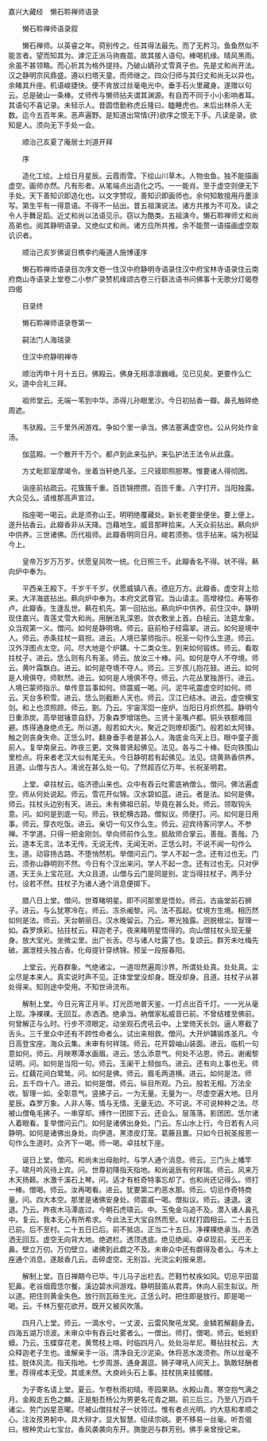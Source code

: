 <!-- { "loadSidebar": true } -->
嘉兴大藏经　懒石聆禅师语录


　　懒石聆禅师语录叙

　　懒石禅师。以英睿之年。荷别传之。任其得法最先。而了无矜习。鱼鱼然似不能言者。望而知其为。滹沱正派马驹裔苗。故其接人语句。棒喝机缘。晴风黑雨。余虽不甚领略。而心折其为格外提持。乃破山嫡孙丈雪真子也。先是丈和尚开法。汉之静明宗风鼎盛。遵以扫塔天童。而师继之。四众归师与其归丈和尚无以异也。余睹其升座。机语峻捷快。便不肯放过丝毫电光中。垂手石火里藏身。遂赠以句云。总是破山一条棒。丈师传与懒师拈夫谓其渊源。有自而不同于小小影响者耳。其语句不喜记录。未轻示人。昔圆悟勤称虎丘隆曰。瞌睡虎也。末后出林杀人无数。迄今五百年来。恶声遍野。是知道出常情(开)欲序之恨无下手。凡读是录。欲知是人。须向无下手处一会。

　　顺治己亥夏了庵居士刘道开拜

　　序

　　造化工绘。上绘日月星辰。云霞雨雪。下绘山川草木。人物虫鱼。独不能描画虚空。画师亦然。凡有形者。从笔端点出造化之巧。一一能肖。至于虚空则便无下手处。天下善知识即造化也。以文字赞叹。善知识即画师也。余何知敢擅用丹墨涂写。第生平有一得意语。不得不一拈出。昔五祖演说法。诸方共推为不可及。读之令人手舞足蹈。近丈和尚以法语见示。窃以为酷类。五祖演今。懒石聆禅师丈和尚高弟也。阅其静明语录。又绝似丈和尚。诸方应所共推。余不能赘一语描画虚空取讥识者。

　　顺治己亥岁佛诞日槜李约庵道人施博谨序

　　懒石聆禅师语录目次序文卷一住汉中府静明寺语录住汉中府宝林寺语录住云南府商山寺语录上堂卷二小参广录赞机缘颂古卷三行繇法语书问佛事十无歌分灯偈卷四偈

　　目录终

　　懒石聆禅师语录卷第一

　　嗣法门人海瑞录

　　住汉中府静明禅寺

　　顺治丙申十月十五日。佛殿云。佛身无相凛凛巍峨。见已见矣。更要作么仁义。道中合礼三拜。

　　祖师堂云。无端一苇到中华。添得儿孙眼里沙。今日初拈香一瓣。鼻孔触碎绝周遮。

　　韦驮殿。三千里外闲游戏。争如个里一承当。佛法塞满虚空也。公从何处作金汤。

　　伽蓝殿。一个散开千万个。都卢到此来弘护。来弘护法王法令从此露。

　　方丈毗耶室摩竭令。坐着当轩绝凡圣。三尺镆耶照胆寒。惟要诸人得彻困。

　　诣座前拈疏云。花簇簇千重。百匝锦攒攒。百匝千重。八字打开。当阳独露。大众见么。请维那高声宣过。

　　指座喝一喝云。此是须弥山王。明明绝覆藏处。新长老要坐便坐。要上便上。遂升拈香云。此瓣香非从天降。岂藉地生。威音那畔拾来。人天众前拈出。爇向炉中供养。三世诸佛。历代祖师。此瓣香明同日月。峻若须弥。信手拈来。端为祝延今上。

　　皇帝万岁万万岁。伏愿皇风吹一统。化日照三千。此瓣香名不得。状不得。爇向炉中奉为。

　　平西亲王殿下。千岁千千岁。伏愿威镇八表。德庇万方。此瓣香。虚空背上拾来。大洋海底拈出。爇向炉中奉为。本府文武尊官。当山请主。高增禄位。寿等弥卢。此瓣香。生逢乱世。爇在机先。第一回拈出。爇向炉中供养。前住汉中。静明现住嘉兴。青莲丈雪大和尚。用酬法乳深恩。敛衣敷坐上首。白槌云。法筵龙象。众当观第一义。僧问。如何是静明境。师云。庭前柏子经霜翠。进云。如何是境中人。师云。赤条拄杖一肩担。进云。人境已蒙师指示。祝圣一句作么生道。师云。汉外浮图点太空。问。尽大地是个炉韝。十二类众生。到来如何锻炼。师云。看取拄杖子。进云。恁么则有凡有圣。师云。放汝三十棒。问。如何是夺人不夺境。师云。黄叶霜飘白。进云。如何是夺境不夺人。师云。三岁孩儿抱花鼓。进云。如何是人境俱夺。师默然。进云。如何是人境俱不夺。师云。六花丛里独游行。进云。人境已蒙师指示。单传意旨事如何。师震威一喝。问。泥牛吼震虚空时如何。师云。天台多积雪。进云。恁么则截断人天也。师云。汉江已结冰。进云。虚空横宝剑。和上也须照顾。师云。劄。乃云。宇宙浑囵一座炉。当阳日月炽然孤。静明今日重添炭。高举钳锤意自舒。万象森罗增瑞色。三贤十圣嘴卢都。铜头铁额难回避。炼得通身绝点无。所以道。般若如大火。聚近之则燎却面门。般若如太阿锋。触之则丧身失命。正恁么时。翻身垂手者是甚么人。海底金乌天上日。眼中童子面前人。复举南泉云。昨夜三更。文殊普贤起佛见。法见。各与二十棒。贬向铁围山里检点。将来者老汉大似有尾无头。今日静明若有起佛见。法见。烧黄熟香供养。且道。山僧与古人。淆讹在甚么处一句。了然超百亿万年。长祝圣明君。

　　上堂。卓拄杖云。临济德山来也。众中有吞云吐雾底衲僧么。僧问。佛法遍虚空。师从何处说起。师云。雪花开似锦。汉水碧如蓝。进云。者是法。如何是佛。师云。拄杖头边别有天。进云。未有佛祖已前。毕竟在甚么处。师云。领取钩头意。问。如何是到底一句。师云。铁蛇横古路。僧拟议。师便打。问。如何是日用事。师云。穿衣吃饭。进云。亲切一句又作么生。师云。迎宾待客问学人。不参禅。不学道。只得一把金刚剑。举向师前作么生。抵敌师合掌云。善哉。善哉。乃云。道本无言。法本无传。无说无传。无闻无听。正恁么时。不说不闻一句作么生。道。动容扬古路。不堕悄然机。举僧问云门。学人不起一念。还有过也无。门云。须弥山静明则不然。今日有个汉出来问。学人不起一念。还有过也无。只对伊道。天王头上宝花冠。大众且道。山僧与云门是同是别。定当得拄杖子。两手分付。设若不然。拄杖子为诸人通个消息便掷下。

　　腊八日上堂。僧问。世尊睹明星。即不问那里是悟处。师云。古庙堂前石狮子。进云。与么犹寒冷在。师云。冻杀阇黎。问。法不孤起。仗境方生境。相历然如何是法。师云。天台朝丽日。汉水晚留云。乃云。寒光独露。迥脱根尘。智理一如。森罗焕彩。拈拄杖云。释迦老子。夜来睹明星悟得的。向山僧拄杖头现无量身。放大宝光。坐微尘里。出广长舌。尽与诸人吐露了也。复颂云。群芳未吐梅先破。漏泄枝头独占香。化母提针穿绣锦。预呈一段报春阳。

　　上堂云。光吞群象。气绝诸尘。一道坦然遍周沙界。所谓处处真。处处真。尘尘尽是本来人。真实说时声不见。正体堂堂没却身。既没却身。且道。拄杖子从甚处得来。知则途中受用。不知世谛流布。

　　解制上堂。今日元宵正月半。灯光匝地普天鉴。一灯点出百千灯。一一光从毫上现。净裸裸。无回互。赤洒洒。绝承当。衲僧家私威音已前。不曾结楼至佛前。何曾解正与么时。行步不须眼定。动坐观石虎吼云中。上堂倚天长剑。逼人寒截了舌头。三千里众中还有不顾性命者么。试出来相救。僧问。大开炉韝锻炼圣凡。今日高登宝座。海众云集。未审有何祥瑞。师云。花开碧岫山装面。进云。临机一句意如何。师云。月映寒潭水画眉。进云。恁么添意气。何处不沾恩。师云。谢阇黎证明。问。如何是当阳一句。师云。玉阑干上频伽鸟。进云。还有向上事也无。师云。红藕花间白鹭鸶。问。如何是佛。师云。眉毛两道横。进云。如何是法。师云。五千四十八。进云。如何是僧。师云。纵目所观。乃云。般若无相。万法全收。智理一如。全彰意气。竖拂子云。一为无量。无量为一。尽虚空遍大地。日月星辰。森罗万象。人非人等。情与无情。无量无边。不可说。不可说种种之法。尽被山僧龟毛拂子。一串穿却。缚作一团掷下云。还会么。层落落。影团团。恁尔诸人着眼看。复举僧问云门。如何是诸佛出身处。门云。东山水上行。今日若有人问静明。如何是诸佛出身处。向伊道。黑漆皮灯笼。葛藤且置。只如今日祝圣报恩一句作么生道时。众齐下一喝。师一喝。卓拄杖下座。

　　诞日上堂。僧问。和尚未出母胎时。与学人通个消息。师云。三门头上幡竿子。啸月吟风待上宾。问。世尊初降指天指地。和尚诞辰有何祥瑞。师云。风来万木天扬籁。水激千溪石上琴。问。适才有桩奇特事忘却了。也和尚还记得么。师打一棒。僧喝。师云。汝再喝看。进云。犹要第二杓恶水那。师云。切忌作奇特商量。问。四大本空。那里是诸佛安身处。师震威一喝。僧拟议。师云。速退。速退。乃云。昨夜木马潭底过。今朝石虎啸云。中。玉兔金乌追不及。潜入诸人鼻孔中。复云。我本无心有所希求。今此法王大宝自然而至。以杖打圆相云。二十五日已前。后不至村。二十五日已后。前不抵店。正当二十五日。净裸裸绝承当。赤洒洒无回互。虚空无向背大地。绝遮栏。透顶透底。绝见绝闻。卓卓现前。无巴无鼻。壁立万仞。万仞壁立。诸佛到此觑之不及。未审众中还有觑得及者么。与木上座通个消息。遂敲香几云。击碎虚空。无别旨。光流尘刹报亲恩。

　　解制上堂。百日禅期今已毕。牛儿马子出栏去。芒鞋竹杖疾如风。切忌平田苗犯鼻。老谷烟霞恁尔餐。溪边碧水间游戏。静明鼓笛从君弄。休向人前生拟议。所以道。把住则黄金失色。放行则瓦砾生光。正恁么时。把住即是放行。即是喝一喝。云。千林万壑花欲开。既开又被风吹落。

　　四月八上堂。师云。一滴水兮。一丈波。云雷风聚吼龙窝。金鳞若解翻身去。四海五湖万顷波。未审众中有吞云吐雾者么。一僧出。师打。僧喝。师云。蚯蚓虾蟆。乃云。玉蝶穿花老。黄莺枝上啼。时临四月八。处处浴牟尼。蓦拈拄杖云。大众释迦老子生也。谁解亲手一浴。清净自无沙泥染。休将恶水泼须弥。所以丝毫不挂。脱体风流。指天指地。七步周游。通身漏逗。狮子哮吼人间天上。孰敢轻酬者里。荐得戒本无受。其或未然。大庾岭头石上事。拄杖挑来挂髑髅。

　　为子寄名请上堂。夏云。乍卷秋雨初晴。枣园果熟。水殿山青。寒空抱气满之月。金殿走五色之麟。正是魁吾杨公为男更名花青之期。前三后三。乃至八万四千诸尘。劳门凶星恶曜。尽被山僧拄杖子一状领过。惟有者点光明。灼大慈和孝顺之心。注汝孩男躬中。具大辩才。显大智慧。绍续宗祧。更不移易一丝毫。听吾偈曰。根种灵山七宝台。香风袭袭向东开。旖旎迥与群芳别。佛手亲曾授记来。

